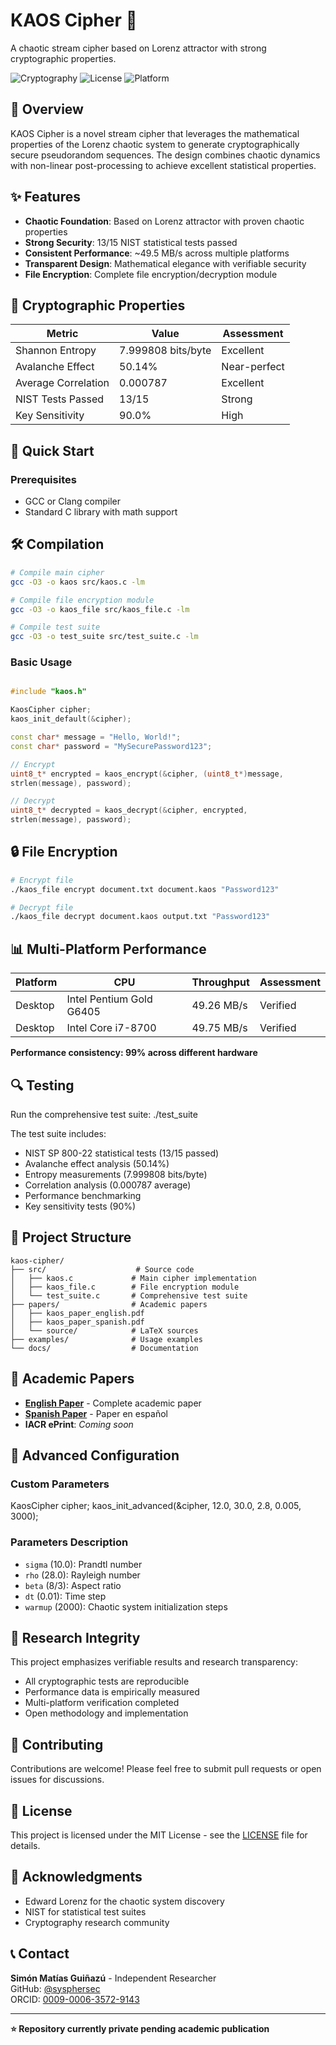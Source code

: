 # KAOS Cipher 🔐

A chaotic stream cipher based on Lorenz attractor with strong cryptographic properties.

![Cryptography](https://img.shields.io/badge/Cryptography-Stream%20Cipher-blue)
![License](https://img.shields.io/badge/License-MIT-green)
![Platform](https://img.shields.io/badge/Platform-C%20%2F%20C++-yellow)

## 📖 Overview

KAOS Cipher is a novel stream cipher that leverages the mathematical properties of the Lorenz chaotic system to generate cryptographically secure pseudorandom sequences. The design combines chaotic dynamics with non-linear post-processing to achieve excellent statistical properties.

## ✨ Features

- **Chaotic Foundation**: Based on Lorenz attractor with proven chaotic properties
- **Strong Security**: 13/15 NIST statistical tests passed
- **Consistent Performance**: ~49.5 MB/s across multiple platforms
- **Transparent Design**: Mathematical elegance with verifiable security
- **File Encryption**: Complete file encryption/decryption module

## 🔬 Cryptographic Properties

| Metric | Value | Assessment |
|--------|-------|------------|
| Shannon Entropy | 7.999808 bits/byte | Excellent |
| Avalanche Effect | 50.14% | Near-perfect |
| Average Correlation | 0.000787 | Excellent |
| NIST Tests Passed | 13/15 | Strong |
| Key Sensitivity | 90.0% | High |

## 🚀 Quick Start

### Prerequisites
- GCC or Clang compiler
- Standard C library with math support

## 🛠️ Compilation

```bash
# Compile main cipher
gcc -O3 -o kaos src/kaos.c -lm

# Compile file encryption module  
gcc -O3 -o kaos_file src/kaos_file.c -lm

# Compile test suite
gcc -O3 -o test_suite src/test_suite.c -lm
```

### Basic Usage
```C++

#include "kaos.h"

KaosCipher cipher;
kaos_init_default(&cipher);

const char* message = "Hello, World!";
const char* password = "MySecurePassword123";

// Encrypt
uint8_t* encrypted = kaos_encrypt(&cipher, (uint8_t*)message,
strlen(message), password);

// Decrypt
uint8_t* decrypted = kaos_decrypt(&cipher, encrypted,
strlen(message), password);
```

## 🔒 File Encryption

```bash
# Encrypt file
./kaos_file encrypt document.txt document.kaos "Password123"

# Decrypt file
./kaos_file decrypt document.kaos output.txt "Password123"
```


## 📊 Multi-Platform Performance

| Platform | CPU | Throughput | Assessment |
|----------|-----|------------|------------|
| Desktop | Intel Pentium Gold G6405 | 49.26 MB/s | Verified |
| Desktop | Intel Core i7-8700 | 49.75 MB/s | Verified |

**Performance consistency: 99% across different hardware**

## 🔍 Testing

Run the comprehensive test suite:
./test_suite


The test suite includes:
- NIST SP 800-22 statistical tests (13/15 passed)
- Avalanche effect analysis (50.14%)
- Entropy measurements (7.999808 bits/byte)  
- Correlation analysis (0.000787 average)
- Performance benchmarking
- Key sensitivity tests (90%)

## 📁 Project Structure

```
kaos-cipher/
├── src/                    # Source code
│   ├── kaos.c             # Main cipher implementation
│   ├── kaos_file.c        # File encryption module
│   └── test_suite.c       # Comprehensive test suite
├── papers/                # Academic papers
│   ├── kaos_paper_english.pdf
│   ├── kaos_paper_spanish.pdf
│   └── source/            # LaTeX sources
├── examples/              # Usage examples
└── docs/                  # Documentation
```


## 📄 Academic Papers

- **[English Paper](papers/kaos_paper_english.pdf)** - Complete academic paper
- **[Spanish Paper](papers/kaos_paper_spanish.pdf)** - Paper en español
- **IACR ePrint**: *Coming soon*

## 🔧 Advanced Configuration

### Custom Parameters
KaosCipher cipher;
kaos_init_advanced(&cipher, 12.0, 30.0, 2.8, 0.005, 3000);


### Parameters Description
- `sigma` (10.0): Prandtl number
- `rho` (28.0): Rayleigh number
- `beta` (8/3): Aspect ratio  
- `dt` (0.01): Time step
- `warmup` (2000): Chaotic system initialization steps

## 🔬 Research Integrity

This project emphasizes verifiable results and research transparency:
- All cryptographic tests are reproducible
- Performance data is empirically measured
- Multi-platform verification completed
- Open methodology and implementation

## 🤝 Contributing

Contributions are welcome! Please feel free to submit pull requests or open issues for discussions.

## 📜 License

This project is licensed under the MIT License - see the [LICENSE](LICENSE) file for details.

## 🙏 Acknowledgments

- Edward Lorenz for the chaotic system discovery
- NIST for statistical test suites
- Cryptography research community

## 📞 Contact

**Simón Matías Guiñazú** - Independent Researcher  
GitHub: [@sysphersec](https://github.com/sysphersec)  
ORCID: [0009-0006-3572-9143](https://orcid.org/0009-0006-3572-9143)

---

**⭐ Repository currently private pending academic publication**
